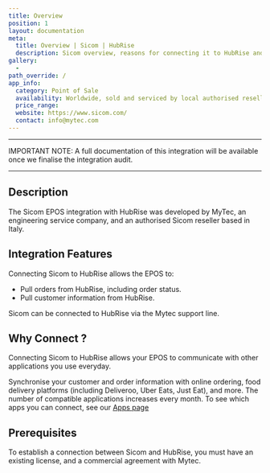 ```yaml
---
title: Overview
position: 1
layout: documentation
meta:
  title: Overview | Sicom | HubRise
  description: Sicom overview, reasons for connecting it to HubRise and summary of integrated features. Synchronise data between your EPOS and your apps.
gallery:
  -
path_override: /
app_info:
  category: Point of Sale
  availability: Worldwide, sold and serviced by local authorised resellers.
  price_range:
  website: https://www.sicom.com/
  contact: info@mytec.com
---
```


-----

IMPORTANT NOTE: A full documentation of this integration will be available once we finalise the integration audit.

-----

## Description

The Sicom EPOS integration with HubRise was developed by MyTec, an engineering service company, and an authorised Sicom reseller based in Italy.

## Integration Features

Connecting Sicom to HubRise allows the EPOS to:

- Pull orders from HubRise, including order status.
- Pull customer information from HubRise.

Sicom can be connected to HubRise via the Mytec support line.


## Why Connect ?

Connecting Sicom to HubRise allows your EPOS to communicate with other applications you use everyday.

Synchronise your customer and order information with online ordering, food delivery platforms (including Deliveroo, Uber Eats, Just Eat), and more. The number of compatible applications increases every month. To see which apps you can connect, see our  [Apps page](/apps)

## Prerequisites

To establish a connection between Sicom and HubRise, you must have an existing license, and a commercial agreement with Mytec.
